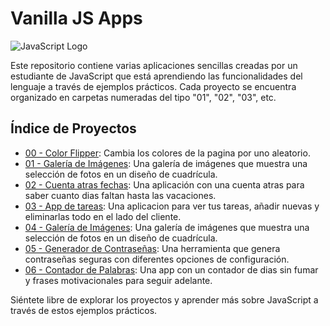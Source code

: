 # Vanilla JS Apps

![JavaScript Logo](https://cdn.jsdelivr.net/npm/programming-languages-logos/src/javascript/javascript.png)

Este repositorio contiene varias aplicaciones sencillas creadas por un estudiante de JavaScript que está aprendiendo las funcionalidades del lenguaje a través de ejemplos prácticos. Cada proyecto se encuentra organizado en carpetas numeradas del tipo "01", "02", "03", etc.

## Índice de Proyectos

- [00 - Color Flipper](00/README.md): Cambia los colores de la pagina por uno aleatorio.
- [01 - Galería de Imágenes](01/README.md): Una galería de imágenes que muestra una selección de fotos en un diseño de cuadrícula.
- [02 - Cuenta atras fechas](02/README.md): Una aplicación con una cuenta atras para saber cuanto dias faltan hasta las vacaciones.
- [03 - App de tareas](03/README.md): Una aplicacion para ver tus tareas, añadir nuevas y eliminarlas todo en el lado del cliente.
- [04 - Galería de Imágenes](04/README.md): Una galería de imágenes que muestra una selección de fotos en un diseño de cuadrícula.
- [05 - Generador de Contraseñas](05/README.md): Una herramienta que genera contraseñas seguras con diferentes opciones de configuración.
- [06 - Contador de Palabras](06/README.md): Una app con un contador de dias sin fumar y frases motivacionales para seguir adelante.

Siéntete libre de explorar los proyectos y aprender más sobre JavaScript a través de estos ejemplos prácticos.
